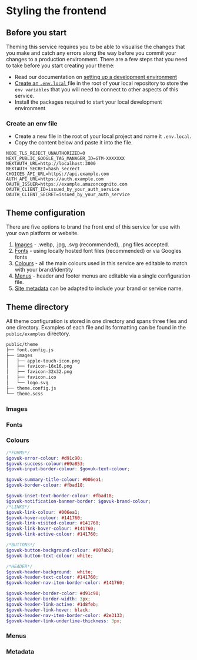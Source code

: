 # Styling the frontend
## Before you start
Theming this service requires you to be able to visualise the changes that you make and catch any errors along the way before you commit your changes to a production environment. There are a few steps that you need to take before you start creating your theme:

- Read our documentation on [setting up a development environment]()
- [Create an `.env.local` ](#create-an-env-file)file in the root of your local repository to store the `env variables` that you will need to connect to other aspects of this service.
- Install the packages required to start your local development environment

### Create an env file
- Create a new file in the root of your local project and name it `.env.local`. 
- Copy the content below and paste it into the file.
```dotenv
NODE_TLS_REJECT_UNAUTHORIZED=0
NEXT_PUBLIC_GOOGLE_TAG_MANAGER_ID=GTM-XXXXXXX
NEXTAUTH_URL=http://localhost:3000
NEXTAUTH_SECRET=hash_secrect
CHOICES_API_URL=https://api.example.com
AUTH_API_URL=https://auth.example.com
OAUTH_ISSUER=https://example.amazoncognito.com
OAUTH_CLIENT_ID=issued_by_your_auth_service
OAUTH_CLIENT_SECRET=issued_by_your_auth_service
```
## Theme configuration
There are five options to brand the front end of this service for use with your own platform or website.
1. [Images](#images) - .webp, .jpg, .svg (recommended), .png files accepted.
2. [Fonts](#fonts) - using locally hosted font files (recommended) or via Googles fonts
3. [Colours](#colours) - all the main colours used in this service are editable to match with your brand/identity
4. [Menus](#menus) - header and footer menus are editable via a single configuration file.
5. [Site metadata](#metadata) can be adapted to include your brand or service name.

## Theme directory
All theme configuration is stored in one directory and spans three files and one directory. Examples of each file and its formatting can be found in the `public/examples` directory.
```md
public/theme
├── font.config.js
├── images
│   ├── apple-touch-icon.png
│   ├── favicon-16x16.png
│   ├── favicon-32x32.png
│   ├── favicon.ico
│   └── logo.svg
├── theme.config.js
└── theme.scss

```
### Images

### Fonts

### Colours
```scss
/*FORMS*/
$govuk-error-colour: #d91c90;
$govuk-success-colour:#69a853;
$govuk-input-border-colour: $govuk-text-colour;

$govuk-summary-title-colour: #006ea1;
$govuk-border-colour: #fbad18;

$govuk-inset-text-border-colour: #fbad18;
$govuk-notification-banner-border: $govuk-brand-colour;
/*LINKS*/
$govuk-link-colour: #006ea1;
$govuk-hover-colour: #141760;
$govuk-link-visited-colour: #141760;
$govuk-link-hover-colour: #141760;
$govuk-link-active-colour: #141760;

/*BUTTONS*/
$govuk-button-background-colour: #007ab2;
$govuk-button-text-colour: white;

/*HEADER*/
$govuk-header-background:  white;
$govuk-header-text-colour: #141760;
$govuk-header-nav-item-border-color: #141760;

$govuk-header-border-color: #d91c90;
$govuk-header-border-width: 3px;
$govuk-header-link-active: #1d8feb;
$govuk-header-link-hover: black;
$govuk-header-nav-item-border-color: #2e3133;
$govuk-header-link-underline-thickness: 3px;
```
### Menus

### Metadata
